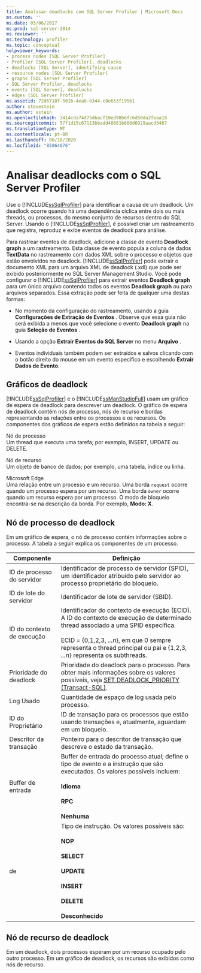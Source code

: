 ```yaml
---
title: Analisar deadlocks com SQL Server Profiler | Microsoft Docs
ms.custom: ''
ms.date: 03/06/2017
ms.prod: sql-server-2014
ms.reviewer: ''
ms.technology: profiler
ms.topic: conceptual
helpviewer_keywords:
- process nodes [SQL Server Profiler]
- Profiler [SQL Server Profiler], deadlocks
- deadlocks [SQL Server], identifying cause
- resource nodes [SQL Server Profiler]
- graphs [SQL Server Profiler]
- SQL Server Profiler, deadlocks
- events [SQL Server], deadlocks
- edges [SQL Server Profiler]
ms.assetid: 72d6718f-501b-4ea6-b344-c0e653f19561
author: stevestein
ms.author: sstein
ms.openlocfilehash: 3414cda74d75dbacf10ed98b6fc6d50da2feaa18
ms.sourcegitcommit: 57f1d15c67113bbadd40861b886d6929aacd3467
ms.translationtype: MT
ms.contentlocale: pt-BR
ms.lasthandoff: 06/18/2020
ms.locfileid: "85064076"
---
```

# <a name="analyze-deadlocks-with-sql-server-profiler"></a>Analisar deadlocks com o SQL Server Profiler
  Use o [!INCLUDE[ssSqlProfiler](../../includes/sssqlprofiler-md.md)] para identificar a causa de um deadlock. Um deadlock ocorre quando há uma dependência cíclica entre dois ou mais threads, ou processos, do mesmo conjunto de recursos dentro do SQL Server. Usando o [!INCLUDE[ssSqlProfiler](../../includes/sssqlprofiler-md.md)], é possível criar um rastreamento que registra, reproduz e exibe eventos de deadlock para análise.  
  
 Para rastrear eventos de deadlock, adicione a classe de evento **Deadlock graph** a um rastreamento. Esta classe de evento popula a coluna de dados **TextData** no rastreamento com dados XML sobre o processo e objetos que estão envolvidos no deadlock. [!INCLUDE[ssSqlProfiler](../../includes/sssqlprofiler-md.md)] pode extrair o documento XML para um arquivo XML de deadlock (.xdl) que pode ser exibido posteriormente no SQL Server Management Studio. Você pode configurar o [!INCLUDE[ssSqlProfiler](../../includes/sssqlprofiler-md.md)] para extrair eventos **Deadlock graph** para um único arquivo contendo todos os eventos **Deadlock graph** ou para arquivos separados. Essa extração pode ser feita de qualquer uma destas formas:  
  
-   No momento da configuração do rastreamento, usando a guia **Configurações de Extração de Eventos** . Observe que essa guia não será exibida a menos que você selecione o evento **Deadlock graph** na guia **Seleção de Eventos** .  
  
-   Usando a opção **Extrair Eventos do SQL Server** no menu **Arquivo** .  
  
-   Eventos individuais também podem ser extraídos e salvos clicando com o botão direito do mouse em um evento específico e escolhendo **Extrair Dados de Evento**.  
  
## <a name="deadlock-graphs"></a>Gráficos de deadlock  
 [!INCLUDE[ssSqlProfiler](../../includes/sssqlprofiler-md.md)] e o [!INCLUDE[ssManStudioFull](../../includes/ssmanstudiofull-md.md)] usam um gráfico de espera de deadlock para descrever um deadlock. O gráfico de espera de deadlock contém nós de processo, nós de recurso e bordas representando as relações entre os processos e os recursos. Os componentes dos gráficos de espera estão definidos na tabela a seguir:  
  
 Nó de processo  
 Um thread que executa uma tarefa; por exemplo, INSERT, UPDATE ou DELETE.  
  
 Nó de recurso  
 Um objeto de banco de dados; por exemplo, uma tabela, índice ou linha.  
  
 Microsoft Edge  
 Uma relação entre um processo e um recurso. Uma borda `request` ocorre quando um processo espera por um recurso. Uma borda `owner` ocorre quando um recurso espera por um processo. O modo de bloqueio encontra-se na descrição da borda. Por exemplo, **Modo: X**.  
  
## <a name="deadlock-process-node"></a>Nó de processo de deadlock  
 Em um gráfico de espera, o nó de processo contém informações sobre o processo. A tabela a seguir explica os componentes de um processo.  
  
|Componente|Definição|  
|---------------|----------------|  
|ID de processo do servidor|Identificador de processo de servidor (SPID), um identificador atribuído pelo servidor ao processo proprietário do bloqueio.|  
|ID de lote do servidor|Identificador de lote de servidor (SBID).|  
|ID do contexto de execução|Identificador do contexto de execução (ECID). A ID do contexto de execução de determinado thread associado a uma SPID específica.<br /><br /> ECID = {0,1,2,3, *...n*}, em que 0 sempre representa o thread principal ou pai e {1,2,3, *...n*} representa os subthreads.|  
|Prioridade do deadlock|Prioridade do deadlock para o processo. Para obter mais informações sobre os valores possíveis, veja [SET DEADLOCK_PRIORITY &#40;Transact-SQL&#41;](/sql/t-sql/statements/set-deadlock-priority-transact-sql).|  
|Log Usado|Quantidade de espaço de log usada pelo processo.|  
|ID do Proprietário|ID de transação para os processos que estão usando transações e, atualmente, aguardam em um bloqueio.|  
|Descritor da transação|Ponteiro para o descritor de transação que descreve o estado da transação.|  
|Buffer de entrada|Buffer de entrada do processo atual; define o tipo de evento e a instrução que são executados. Os valores possíveis incluem:<br /><br /> **Idioma**<br /><br /> **RPC**<br /><br /> **Nenhuma**|  
|de|Tipo de instrução. Os valores possíveis são:<br /><br /> **NOP**<br /><br /> **SELECT**<br /><br /> **UPDATE**<br /><br /> **INSERT**<br /><br /> **DELETE**<br /><br /> **Desconhecido**|  
  
## <a name="deadlock-resource-node"></a>Nó de recurso de deadlock  
 Em um deadlock, dois processos esperam por um recurso ocupado pelo outro processo. Em um gráfico de deadlock, os recursos são exibidos como nós de recurso.  
  
  
